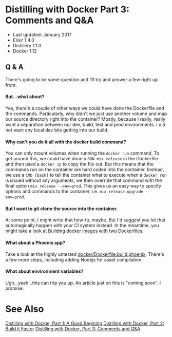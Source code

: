# Distilling with Docker Part 3: Comments and Q&A

- Last updated: January 2017
- Elixir 1.4.0
- Distillery 1.1.0
- Docker 1.12

## Q & A

There's going to be some question and I'll try and answer a few right up front.

#### But...what about?
Yes, there's a couple of other ways we could have done the Dockerfile and the commands. Particularly, why didn't we just use another volume and map our source directory right into the container? Mostly, because I really, really want a separation between our dev, build, test and prod environments. I did not want any local dev bits getting into our build.

#### Why can't you do it all with the docker build command?
You can only mount volumes when running the `docker run` command. To get around this, we could have done a `RUN mix release` in the Dockerfile and then used a `docker cp` to copy the file out. But this means that the commands run on the container are hard coded into the container. Instead, we use a `CMD [bash]` to tell the container what to execute when a `docker run` is issued without any arguments, we then override that command with the final option `mix release --env=prod`. This gives us an easy way to specify options and commands to the container, i.e. `mix release.upgrade --env=prod`.

#### But I want to git clone the source into the container.
At some point, I might write that how-to, maybe. But I'd suggest you let that automagically happen with your CI system instead. In the meantime, you might take a look at [Building docker images with two Dockerfiles](http://blog.tomecek.net/post/build-docker-image-in-two-steps).

#### What about a Phoenix app?
Take a look at the highly untested [docker/Dockerfile.build.phoenix](./docker/Dockerfile.build.phoenix). There's a few more steps, including adding Nodejs for asset compilation.

#### What about environment variables?
Ugh...yeah...this can trip you up. An article just on this is "coming soon". I promise.

# See Also
[Distilling with Docker, Part 1: A Good Begining](./docs/distill_with_docker_pt1.md)
[Distilling with Docker, Part 2: Build it Faster](./docs/distill_with_docker_pt2.md)
[Distilling with Docker, Part 3: Comments and Q&A](./docs/distill_with_docker_pt3.md)
